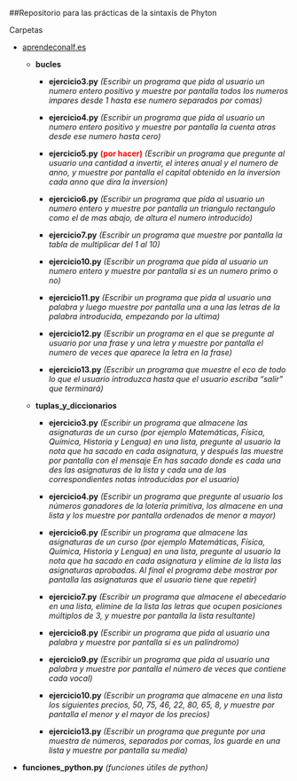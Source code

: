 ##Repositorio para las prácticas de la sintaxis de Phyton

Carpetas
 *  [aprendeconalf.es](http://aprendeconalf.es/python/ejercicios/)
    * **bucles**
        * **ejercicio3.py** *(Escribir un programa que pida al usuario un numero entero positivo y muestre por pantalla todos los numeros impares desde 1 hasta ese numero separados por comas)*
       
        * **ejercicio4.py** *(Escribir un programa que pida al usuario un numero entero positivo y muestre por pantalla la cuenta atras desde ese numero hasta cero)*
       
        * **ejercicio5.py** <span style="color:red">**(por hacer)**</span> *(Escribir un programa que pregunte al usuario una cantidad a invertir, el interes anual y el numero de anno, y muestre por pantalla el capital obtenido en la inversion cada anno que dira la inversion)*
        
        * **ejercicio6.py** *(Escribir un programa que pida al usuario un numero entero y muestre por pantalla un triangulo rectangulo como el de mas abajo, de altura el numero introducido)*
        
        * **ejercicio7.py** *(Escribir un programa que muestre por pantalla la tabla de multiplicar del 1 al 10)*
        
        * **ejercicio10.py** *(Escribir un programa que pida al usuario un numero entero y muestre por pantalla si es un numero primo o no)*
        
        * **ejercicio11.py** *(Escribir un programa que pida al usuario una palabra y luego muestre por pantalla una a una las letras de la palabra introducida, empezando por la ultima)*
        
        * **ejercicio12.py** *(Escribir un programa en el que se pregunte al usuario por una frase y una letra y muestre por pantalla el numero de veces que aparece la letra en la frase)*
        
        * **ejercicio13.py** *(Escribir un programa que muestre el eco de todo lo que el usuario introduzca hasta que el usuario escriba “salir” que terminará)*
    
    * **tuplas_y_diccionarios**
        
        * **ejercicio3.py** *(Escribir un programa que almacene las asignaturas de un curso (por ejemplo Matemáticas, Física, Química, Historia y Lengua) en una lista, pregunte al usuario la nota que ha sacado en cada asignatura, y después las muestre por pantalla con el mensaje En <asignatura> has sacado <nota> donde <asignatura> es cada una des las asignaturas de la lista y <nota> cada una de las correspondientes notas introducidas por el usuario)*
    
        * **ejercicio4.py** *(Escribir un programa que pregunte al usuario los números ganadores de la lotería primitiva, los almacene en una lista y los muestre por pantalla ordenados de menor a mayor)*
    
        * **ejercicio6.py** *(Escribir un programa que almacene las asignaturas de un curso (por ejemplo Matemáticas, Física, Química, Historia y Lengua) en una lista, pregunte al usuario la nota que ha sacado en cada asignatura y elimine de la lista las asignaturas aprobadas. Al final el programa debe mostrar por pantalla las asignaturas que el usuario tiene que repetir)*
   
        * **ejercicio7.py** *(Escribir un programa que almacene el abecedario en una lista, elimine de la lista las letras que ocupen posiciones múltiplos de 3, y muestre por pantalla la lista resultante)*
        
        * **ejercicio8.py** *(Escribir un programa que pida al usuario una palabra y muestre por pantalla si es un palíndromo)*
        
        * **ejercicio9.py** *(Escribir un programa que pida al usuario una palabra y muestre por pantalla el número de veces que contiene cada vocal)*
       
        * **ejercicio10.py** *(Escribir un programa que almacene en una lista los siguientes precios, 50, 75, 46, 22, 80, 65, 8, y muestre por pantalla el menor y el mayor de los precios)*
        
        * **ejercicio13.py** *(Escribir un programa que pregunte por una muestra de números, separados por comas, los guarde en una lista y muestre por pantalla su media)*
    
* **funciones_python.py** *(funciones útiles de python)* 